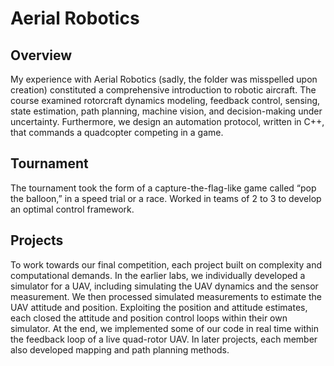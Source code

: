 # Aerial Robotics

## Overview
My experience with Aerial Robotics (sadly, the folder was misspelled upon creation) constituted a comprehensive introduction to robotic aircraft. The course examined rotorcraft dynamics modeling, feedback control, sensing, state estimation, path planning, machine vision, and decision-making under uncertainty. Furthermore, we design an automation protocol, written in C++, that commands a quadcopter competing in a game.

## Tournament
The tournament took the form of a capture-the-flag-like game called “pop the balloon,” in a speed trial or a race. Worked in teams of 2 to 3 to develop an optimal control framework.

## Projects
To work towards our final competition, each project built on complexity and computational demands.
In the earlier labs, we individually developed a simulator for a UAV, including simulating the UAV dynamics and the sensor measurement. We then processed simulated measurements to estimate the UAV attitude and position. Exploiting the position and attitude estimates, each closed the attitude and position control loops within their own simulator. At the end, we implemented some of our code in real time within the feedback loop of a live quad-rotor UAV. In later projects, each member also developed mapping and path planning methods.
